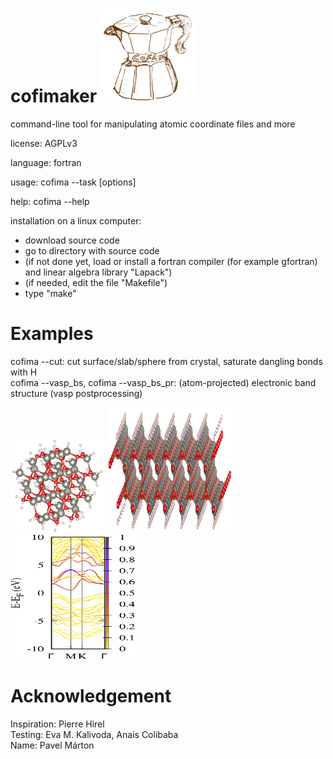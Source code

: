 # cofimaker <img src="cofimaker.svg" width="150" height="150"/>
command-line tool for manipulating atomic coordinate files and more

license: AGPLv3

language: fortran

usage: cofima --task [options]

help: cofima --help

installation on  a linux computer:
- download source code
- go to directory with source code
- (if not done yet, load or install a fortran compiler (for example gfortran) and linear algebra library "Lapack") 
- (if needed, edit the file "Makefile")
- type "make"

# Examples
cofima --cut: cut surface/slab/sphere from crystal, saturate dangling bonds with H             
cofima --vasp_bs, cofima --vasp_bs_pr: (atom-projected) electronic band structure (vasp postprocessing)

<img src="https://github.com/skoerbel/cofimaker/blob/main/pictures/HYDR.ZnO_sphere.svg" width="150" height="150"/> <img src="https://github.com/skoerbel/cofimaker/blob/main/pictures/HYDR.ZnO.svg" width="200" height="200"/> <img src="https://github.com/skoerbel/cofimaker/blob/main/pictures/BS_PROJ_UP_Hf.svg" width="200" height="200"/>

# Acknowledgement
Inspiration: Pierre Hirel                      
Testing: Eva M. Kalivoda, Anais Colibaba                     
Name: Pavel Márton                    
